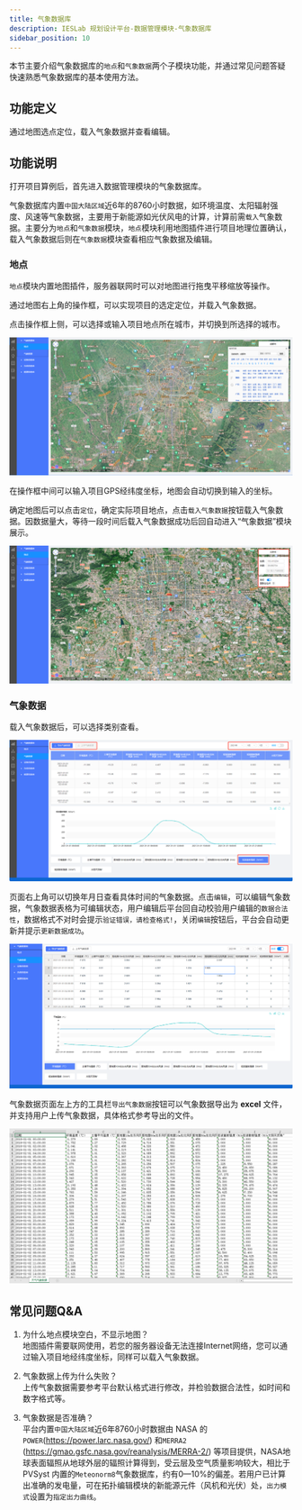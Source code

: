 ```yaml
---
title: 气象数据库
description: IESLab 规划设计平台-数据管理模块-气象数据库
sidebar_position: 10
---
```


本节主要介绍气象数据库的`地点`和`气象数据`两个子模块功能，并通过常见问题答疑快速熟悉气象数据库的基本使用方法。

## 功能定义
通过地图选点定位，载入气象数据并查看编辑。


## 功能说明

打开项目算例后，首先进入数据管理模块的气象数据库。

气象数据库内置`中国大陆区域`近6年的8760小时数据，如环境温度、太阳辐射强度、风速等气象数据，主要用于新能源如光伏风电的计算，计算前需`载入`气象数据。主要分为`地点`和`气象数据`模块，`地点`模块利用地图插件进行项目地理位置确认，载入气象数据后则在`气象数据`模块查看相应气象数据及编辑。

### 地点

`地点`模块内置地图插件，服务器联网时可以对地图进行拖曳平移缩放等操作。

通过地图右上角的操作框，可以实现项目的选定定位，并载入气象数据。

点击操作框上侧，可以选择或输入项目地点所在城市，并切换到所选择的城市。

![地点](./location.png "地点")

在操作框中间可以输入项目GPS经纬度坐标，地图会自动切换到输入的坐标。

确定地图后可以点击`定位`，确定实际项目地点，点击`载入气象数据`按钮载入气象数据。因数据量大，等待一段时间后载入气象数据成功后回自动进入“气象数据”模块展示。

![气象数据](./data.png "气象数据")

### 气象数据

载入气象数据后，可以选择类别查看。

![气象数据1](./data1.png "气象数据1")

页面右上角可以切换年月日查看具体时间的气象数据。点击`编辑`，可以编辑气象数据，气象数据表格为可编辑状态，用户编辑后平台回自动校验用户编辑的`数据合法性`，数据格式不对时会提示`验证错误，请检查格式!`，关闭`编辑`按钮后，平台会自动更新并提示`更新数据成功`。

![气象数据编辑](./edit.png "气象数据编辑")

气象数据页面左上方的工具栏`导出气象数据`按钮可以气象数据导出为 **excel** 文件，并支持用户上传气象数据，具体格式参考导出的文件。

![气象数据文件](./file.png "气象数据文件")

## 常见问题Q&A

1. 为什么地点模块空白，不显示地图？  
   地图插件需要联网使用，若您的服务器设备无法连接Internet网络，您可以通过输入项目地经纬度坐标，同样可以载入气象数据。

2. 气象数据上传为什么失败？  
   上传气象数据需要参考平台默认格式进行修改，并检验数据合法性，如时间和数字格式等。
   
3. 气象数据是否准确？  
   平台内置`中国大陆区域`近6年8760小时数据由 NASA 的`POWER`(https://power.larc.nasa.gov/) 和`MERRA2` (https://gmao.gsfc.nasa.gov/reanalysis/MERRA-2/) 等项目提供，NASA地球表面辐照从地球外层的辐照计算得到，受云层及空气质量影响较大，相比于 PVSyst 内置的`Meteonorm8`气象数据库，约有0—10%的偏差。若用户已计算出准确的发电量，可在拓扑编辑模块的新能源元件（风机和光伏）处，`出力模式`设置为`指定出力曲线`。